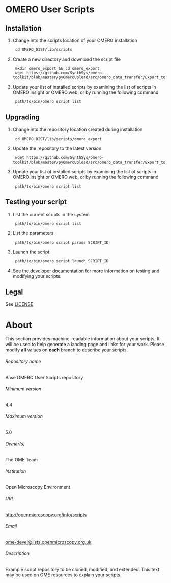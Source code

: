 OMERO User Scripts
==================

Installation
------------

1. Change into the scripts location of your OMERO installation

        cd OMERO_DIST/lib/scripts

2. Create a new directory and download the script file

        mkdir omero_export && cd omero_export
        wget https://github.com/SynthSys/omero-toolkit/blob/master/pyOmeroUpload/src/omero_data_transfer/Export_to_other_omero.py

3. Update your list of installed scripts by examining the list of scripts
   in OMERO.insight or OMERO.web, or by running the following command

        path/to/bin/omero script list

Upgrading
---------

1. Change into the repository location created during installation

        cd OMERO_DIST/lib/scripts/omero_export

2. Update the repository to the latest version

        wget https://github.com/SynthSys/omero-toolkit/blob/master/pyOmeroUpload/src/omero_data_transfer/Export_to_other_omero.py

3. Update your list of installed scripts by examining the list of scripts
   in OMERO.insight or OMERO.web, or by running the following command

        path/to/bin/omero script list

Testing your script
-------------------

1. List the current scripts in the system

        path/to/bin/omero script list

2. List the parameters

        path/to/bin/omero script params SCRIPT_ID

3. Launch the script

        path/to/bin/omero script launch SCRIPT_ID

4. See the [developer documentation](https://www.openmicroscopy.org/site/support/omero4/developers/scripts/)
   for more information on testing and modifying your scripts.

Legal
-----

See [LICENSE](LICENSE)


# About #
This section provides machine-readable information about your scripts.
It will be used to help generate a landing page and links for your work.
Please modify **all** values on **each** branch to describe your scripts.

###### Repository name ######
Base OMERO User Scripts repository

###### Minimum version ######
4.4

###### Maximum version ######
5.0

###### Owner(s) ######
The OME Team

###### Institution ######
Open Microscopy Environment

###### URL ######
http://openmicroscopy.org/info/scripts

###### Email ######
ome-devel@lists.openmicroscopy.org.uk

###### Description ######
Example script repository to be cloned, modified, and extended.
This text may be used on OME resources to explain your scripts.
